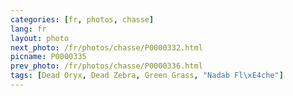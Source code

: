 ```yaml
---
categories: [fr, photos, chasse]
lang: fr
layout: photo
next_photo: /fr/photos/chasse/P0000332.html
picname: P0000335
prev_photo: /fr/photos/chasse/P0000336.html
tags: [Dead Oryx, Dead Zebra, Green Grass, "Nadab Fl\xE4che"]
---
```

